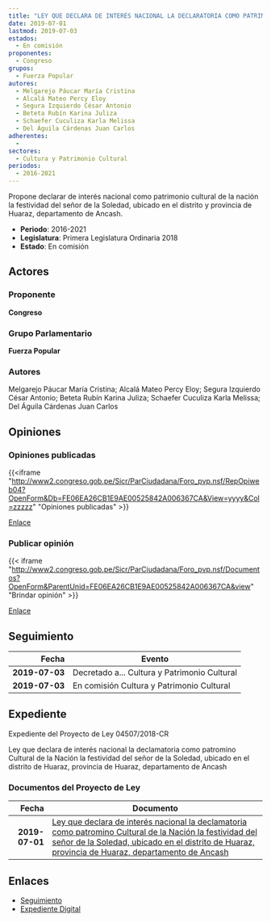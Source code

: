 ```yaml
---
title: "LEY QUE DECLARA DE INTERÉS NACIONAL LA DECLARATORIA COMO PATRIMONIO CULTURAL DE LA NACIÓN LA FESTIVIDAD DEL SEÑOR DE LA SOLEDAD, UBICADO EN EL DISTRITO DE HUARAZ, PROVINCIA DE HUARAZ, DEPARTAMENTO DE ANCASH"
date: 2019-07-01
lastmod: 2019-07-03
estados: 
  - En comisión
proponentes: 
  - Congreso
grupos: 
  - Fuerza Popular
autores: 
  - Melgarejo Páucar María Cristina
  - Alcalá Mateo Percy Eloy
  - Segura Izquierdo César Antonio
  - Beteta Rubín Karina Juliza
  - Schaefer Cuculiza Karla Melissa
  - Del Águila Cárdenas Juan Carlos
adherentes: 
  - 
sectores: 
  - Cultura y Patrimonio Cultural
periodos: 
  - 2016-2021
---
```


Propone declarar de interés nacional como patrimonio cultural de la nación la festividad del señor de la Soledad, ubicado en el distrito y provincia de Huaraz, departamento de Ancash.

- **Periodo**: 2016-2021
- **Legislatura**: Primera Legislatura Ordinaria 2018
- **Estado**: En comisión

## Actores

### Proponente

**Congreso**

### Grupo Parlamentario

**Fuerza Popular**

### Autores

Melgarejo Páucar María Cristina; Alcalá Mateo Percy Eloy; Segura Izquierdo César Antonio; Beteta Rubín Karina Juliza; Schaefer Cuculiza Karla Melissa; Del Águila Cárdenas Juan Carlos


## Opiniones

### Opiniones publicadas

{{<iframe "http://www2.congreso.gob.pe/Sicr/ParCiudadana/Foro_pvp.nsf/RepOpiweb04?OpenForm&Db=FE06EA26CB1E9AE00525842A006367CA&View=yyyy&Col=zzzzz" "Opiniones publicadas" >}}

[Enlace](http://www2.congreso.gob.pe/Sicr/ParCiudadana/Foro_pvp.nsf/RepOpiweb04?OpenForm&Db=FE06EA26CB1E9AE00525842A006367CA&View=yyyy&Col=zzzzz)
### Publicar opinión

{{< iframe "http://www2.congreso.gob.pe/Sicr/ParCiudadana/Foro_pvp.nsf/Documentos?OpenForm&ParentUnid=FE06EA26CB1E9AE00525842A006367CA&view" "Brindar opinión" >}}

[Enlace](http://www2.congreso.gob.pe/Sicr/ParCiudadana/Foro_pvp.nsf/Documentos?OpenForm&ParentUnid=FE06EA26CB1E9AE00525842A006367CA&view)

## Seguimiento

| Fecha | Evento |
|------:|--------|
| **2019-07-03** | Decretado a... Cultura y Patrimonio Cultural|
| **2019-07-03** | En comisión Cultura y Patrimonio Cultural|


## Expediente

Expediente del Proyecto de Ley 04507/2018-CR

Ley que declara de interés nacional la declamatoria como patromino Cultural de la Nación la festividad del señor de la Soledad, ubicado en el distrito de Huaraz, provincia de Huaraz, departamento de Ancash


### Documentos del Proyecto de Ley

| Fecha | Documento |
|------:|--------|
| **2019-07-01** | [Ley que declara de interés nacional la declamatoria como patromino Cultural de la Nación la festividad del señor de la Soledad, ubicado en el distrito de Huaraz, provincia de Huaraz, departamento de Ancash](http://www.leyes.congreso.gob.pe/Documentos/2016_2021/Proyectos_de_Ley_y_de_Resoluciones_Legislativas/PL0450720190701.pdf) |

## Enlaces 

- [Seguimiento](http://www2.congreso.gob.pe/Sicr/TraDocEstProc/CLProLey2016.nsf/f7fff46988ca05b1052578e100829cc7/95be6d11bc0cb6650525842a005f7fcf?OpenDocument)
- [Expediente Digital](http://www2.congreso.gob.pe/Sicr/TraDocEstProc/CLProLey2016.nsf/f7fff46988ca05b1052578e100829cc7/95be6d11bc0cb6650525842a005f7fcf?OpenDocument&Click=05257FB7005EB655.eb71d0cf91d8294e05256cdf006b5706/$Body/0.1C6C)
